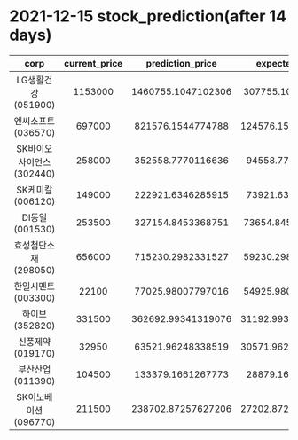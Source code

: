 # 2021-12-15 stock_prediction(after 14 days)

|   corp   |   current_price   |   prediction_price   |   expected_profit   |
|:--------:|:-----------------:|:--------------------:|:-------------------:|
|LG생활건강(051900)|1153000|1460755.1047102306|307755.1047102306|
|엔씨소프트(036570)|697000|821576.1544774788|124576.15447747882|
|SK바이오사이언스(302440)|258000|352558.7770116636|94558.7770116636|
|SK케미칼(006120)|149000|222921.6346285915|73921.6346285915|
|DI동일(001530)|253500|327154.8453368751|73654.84533687512|
|효성첨단소재(298050)|656000|715230.2982331527|59230.29823315272|
|한일시멘트(003300)|22100|77025.98007797016|54925.98007797016|
|하이브(352820)|331500|362692.99341319076|31192.993413190765|
|신풍제약(019170)|32950|63521.96248338519|30571.962483385192|
|부산산업(011390)|104500|133379.1661267773|28879.1661267773|
|SK이노베이션(096770)|211500|238702.87257627206|27202.872576272057|
